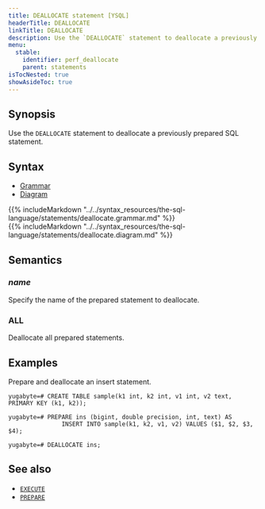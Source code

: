 ```yaml
---
title: DEALLOCATE statement [YSQL]
headerTitle: DEALLOCATE
linkTitle: DEALLOCATE
description: Use the `DEALLOCATE` statement to deallocate a previously prepared SQL statement.
menu:
  stable:
    identifier: perf_deallocate
    parent: statements
isTocNested: true
showAsideToc: true
---
```


## Synopsis

Use the `DEALLOCATE` statement to deallocate a previously prepared SQL statement.

## Syntax

<ul class="nav nav-tabs nav-tabs-yb">
  <li >
    <a href="#grammar" class="nav-link active" id="grammar-tab" data-toggle="tab" role="tab" aria-controls="grammar" aria-selected="true">
      <i class="fas fa-file-alt" aria-hidden="true"></i>
      Grammar
    </a>
  </li>
  <li>
    <a href="#diagram" class="nav-link" id="diagram-tab" data-toggle="tab" role="tab" aria-controls="diagram" aria-selected="false">
      <i class="fas fa-project-diagram" aria-hidden="true"></i>
      Diagram
    </a>
  </li>
</ul>

<div class="tab-content">
  <div id="grammar" class="tab-pane fade show active" role="tabpanel" aria-labelledby="grammar-tab">
    {{% includeMarkdown "../../syntax_resources/the-sql-language/statements/deallocate.grammar.md" %}}
  </div>
  <div id="diagram" class="tab-pane fade" role="tabpanel" aria-labelledby="diagram-tab">
    {{% includeMarkdown "../../syntax_resources/the-sql-language/statements/deallocate.diagram.md" %}}
  </div>
</div>

## Semantics

### *name*

Specify the name of the prepared statement to deallocate.

### ALL

Deallocate all prepared statements.

## Examples

Prepare and deallocate an insert statement.

```plpgsql
yugabyte=# CREATE TABLE sample(k1 int, k2 int, v1 int, v2 text, PRIMARY KEY (k1, k2));
```

```plpgsql
yugabyte=# PREPARE ins (bigint, double precision, int, text) AS 
               INSERT INTO sample(k1, k2, v1, v2) VALUES ($1, $2, $3, $4);
```

```plpgsql
yugabyte=# DEALLOCATE ins;
```

## See also

- [`EXECUTE`](../perf_execute)
- [`PREPARE`](../perf_prepare)
